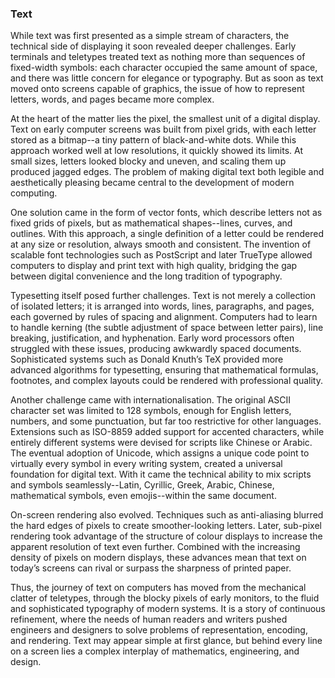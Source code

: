 
### Text

While text was first presented as a simple stream of characters, the technical
side of displaying it soon revealed deeper challenges. Early terminals and teletypes
treated text as nothing more than sequences of fixed-width symbols: each character
occupied the same amount of space, and there was little concern for elegance or
typography. But as soon as text moved onto screens capable of graphics, the issue
of how to represent letters, words, and pages became more complex.

At the heart of the matter lies the pixel, the smallest unit of a digital display.
Text on early computer screens was built from pixel grids, with each letter stored
as a bitmap--a tiny pattern of black-and-white dots. While this approach worked well
at low resolutions, it quickly showed its limits. At small sizes, letters looked
blocky and uneven, and scaling them up produced jagged edges. The problem of making
digital text both legible and aesthetically pleasing became central to the development
of modern computing.

One solution came in the form of vector fonts, which describe letters not as fixed
grids of pixels, but as mathematical shapes--lines, curves, and outlines. With this
approach, a single definition of a letter could be rendered at any size or resolution,
always smooth and consistent. The invention of scalable font technologies such as
PostScript and later TrueType allowed computers to display and print text with high
quality, bridging the gap between digital convenience and the long tradition of
typography.

Typesetting itself posed further challenges. Text is not merely a collection of isolated
letters; it is arranged into words, lines, paragraphs, and pages, each governed by rules
of spacing and alignment. Computers had to learn to handle kerning (the subtle adjustment
of space between letter pairs), line breaking, justification, and hyphenation. Early word
processors often struggled with these issues, producing awkwardly spaced documents.
Sophisticated systems such as Donald Knuth’s TeX provided more advanced algorithms for
typesetting, ensuring that mathematical formulas, footnotes, and complex layouts could
be rendered with professional quality.

Another challenge came with internationalisation. The original ASCII character set was
limited to 128 symbols, enough for English letters, numbers, and some punctuation, but
far too restrictive for other languages. Extensions such as ISO-8859 added support for
accented characters, while entirely different systems were devised for scripts like
Chinese or Arabic. The eventual adoption of Unicode, which assigns a unique code point
to virtually every symbol in every writing system, created a universal foundation for
digital text. With it came the technical ability to mix scripts and symbols
seamlessly--Latin, Cyrillic, Greek, Arabic, Chinese, mathematical symbols, even
emojis--within the same document.

On-screen rendering also evolved. Techniques such as anti-aliasing blurred the hard edges
of pixels to create smoother-looking letters. Later, sub-pixel rendering took advantage
of the structure of colour displays to increase the apparent resolution of text even further.
Combined with the increasing density of pixels on modern displays, these advances mean that
text on today’s screens can rival or surpass the sharpness of printed paper.

Thus, the journey of text on computers has moved from the mechanical clatter of teletypes,
through the blocky pixels of early monitors, to the fluid and sophisticated typography of
modern systems. It is a story of continuous refinement, where the needs of human readers
and writers pushed engineers and designers to solve problems of representation, encoding,
and rendering. Text may appear simple at first glance, but behind every line on a screen
lies a complex interplay of mathematics, engineering, and design.


